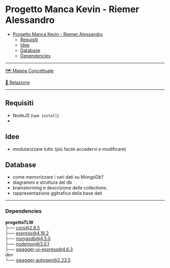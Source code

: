 # Progetto Manca Kevin - Riemer Alessandro

<!--toc:start-->
- [Progetto Manca Kevin - Riemer Alessandro](#progetto-manca-kevin-riemer-alessandro)
  - [Requisiti](#requisiti)
  - [Idee](#idee)
  - [Database](#database)
  - [Dependencies](#dependencies)
<!--toc:end-->

---

[🗺️ Mappa Concettuale](https://excalidraw.com/#room=da3ab79ee669f3f02a7a,JyxrLt7sjJYe53ffVLerYg)

[📃 Relazione](./docs/Relazione.md)

---

## Requisiti

+ NodeJS (`npm install`)
+


## Idee

+ modularizzare tutto (più facile accedervi e modificare)

## Database

+ come memorizzare i vari dati su MongoDb?
+ diagrammi e struttura del db
+ brainstorming e descrizione delle collections.
+ rappresentazione ggitrafica della base dati

---

### Dependencies

**progettoTLW**  
     ├── [cors@2.8.5](https://www.npmjs.com/package/cors)  
     ├── [express@4.18.2](https://www.npmjs.com/package/express)  
     ├── [mongodb@4.5.0](https://www.npmjs.com/package/mongodb)  
     ├── [nodemon@3.0.1](https://www.npmjs.com/package/nodemon)  
     ├── [swagger-ui-express@4.6.3](https://www.npmjs.com/package/swagger-ui-express)  
    *dev*  
     └── [swagger-autogen@2.23.5](https://www.npmjs.com/package/swagger-autogen)  
